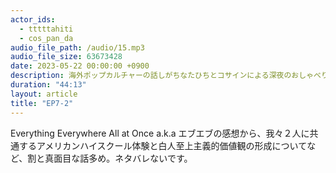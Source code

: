 ```yaml
---
actor_ids:
  - tttttahiti
  - cos_pan_da
audio_file_path: /audio/15.mp3
audio_file_size: 63673428
date: 2023-05-22 00:00:00 +0900
description: 海外ポップカルチャーの話しがちなたひちとコサインによる深夜のおしゃべり
duration: "44:13"
layout: article
title: "EP7-2"
---
```


Everything Everywhere All at Once a.k.a エブエブの感想から、我々２人に共通するアメリカンハイスクール体験と白人至上主義的価値観の形成についてなど、割と真面目な話多め。ネタバレないです。
